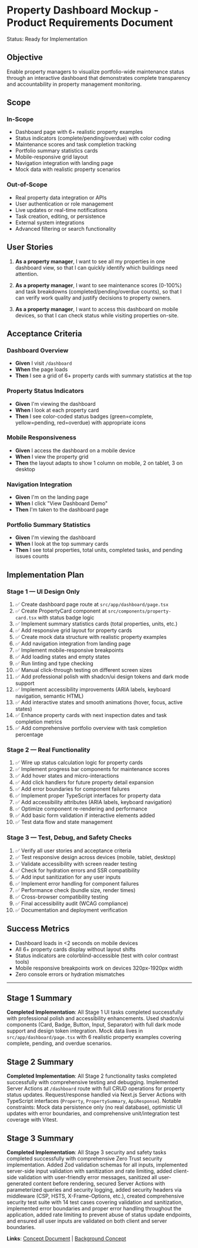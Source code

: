 # Property Dashboard Mockup - Product Requirements Document

Status: Ready for Implementation

## Objective
Enable property managers to visualize portfolio-wide maintenance status through an interactive dashboard that demonstrates complete transparency and accountability in property management monitoring.

## Scope

### In-Scope
- Dashboard page with 6+ realistic property examples
- Status indicators (complete/pending/overdue) with color coding
- Maintenance scores and task completion tracking
- Portfolio summary statistics cards
- Mobile-responsive grid layout
- Navigation integration with landing page
- Mock data with realistic property scenarios

### Out-of-Scope
- Real property data integration or APIs
- User authentication or role management
- Live updates or real-time notifications
- Task creation, editing, or persistence
- External system integrations
- Advanced filtering or search functionality

## User Stories

1. **As a property manager**, I want to see all my properties in one dashboard view, so that I can quickly identify which buildings need attention.

2. **As a property manager**, I want to see maintenance scores (0-100%) and task breakdowns (completed/pending/overdue counts), so that I can verify work quality and justify decisions to property owners.

3. **As a property manager**, I want to access this dashboard on mobile devices, so that I can check status while visiting properties on-site.

## Acceptance Criteria

### Dashboard Overview
- **Given** I visit `/dashboard`
- **When** the page loads
- **Then** I see a grid of 6+ property cards with summary statistics at the top

### Property Status Indicators
- **Given** I'm viewing the dashboard
- **When** I look at each property card
- **Then** I see color-coded status badges (green=complete, yellow=pending, red=overdue) with appropriate icons

### Mobile Responsiveness
- **Given** I access the dashboard on a mobile device
- **When** I view the property grid
- **Then** the layout adapts to show 1 column on mobile, 2 on tablet, 3 on desktop

### Navigation Integration
- **Given** I'm on the landing page
- **When** I click "View Dashboard Demo"
- **Then** I'm taken to the dashboard page

### Portfolio Summary Statistics
- **Given** I'm viewing the dashboard
- **When** I look at the top summary cards
- **Then** I see total properties, total units, completed tasks, and pending issues counts

## Implementation Plan

### Stage 1 — UI Design Only
1. ✅ Create dashboard page route at `src/app/dashboard/page.tsx`
2. ✅ Create PropertyCard component at `src/components/property-card.tsx` with status badge logic
3. ✅ Implement summary statistics cards (total properties, units, etc.)
4. ✅ Add responsive grid layout for property cards
5. ✅ Create mock data structure with realistic property examples
6. ✅ Add navigation integration from landing page
7. ✅ Implement mobile-responsive breakpoints
8. ✅ Add loading states and empty states
9. ✅ Run linting and type checking
10. ✅ Manual click-through testing on different screen sizes
11. ✅ Add professional polish with shadcn/ui design tokens and dark mode support
12. ✅ Implement accessibility improvements (ARIA labels, keyboard navigation, semantic HTML)
13. ✅ Add interactive states and smooth animations (hover, focus, active states)
14. ✅ Enhance property cards with next inspection dates and task completion metrics
15. ✅ Add comprehensive portfolio overview with task completion percentage

### Stage 2 — Real Functionality
1. ✅ Wire up status calculation logic for property cards
2. ✅ Implement progress bar components for maintenance scores
3. ✅ Add hover states and micro-interactions
4. ✅ Add click handlers for future property detail expansion
5. ✅ Add error boundaries for component failures
6. ✅ Implement proper TypeScript interfaces for property data
7. ✅ Add accessibility attributes (ARIA labels, keyboard navigation)
8. ✅ Optimize component re-rendering and performance
9. ✅ Add basic form validation if interactive elements added
10. ✅ Test data flow and state management

### Stage 3 — Test, Debug, and Safety Checks
1. ✅ Verify all user stories and acceptance criteria
2. ✅ Test responsive design across devices (mobile, tablet, desktop)
3. ✅ Validate accessibility with screen reader testing
4. ✅ Check for hydration errors and SSR compatibility
5. ✅ Add input sanitization for any user inputs
6. ✅ Implement error handling for component failures
7. ✅ Performance check (bundle size, render times)
8. ✅ Cross-browser compatibility testing
9. ✅ Final accessibility audit (WCAG compliance)
10. ✅ Documentation and deployment verification

## Success Metrics
- Dashboard loads in <2 seconds on mobile devices
- All 6+ property cards display without layout shifts
- Status indicators are colorblind-accessible (test with color contrast tools)
- Mobile responsive breakpoints work on devices 320px-1920px width
- Zero console errors or hydration mismatches

---

## Stage 1 Summary

**Completed Implementation**: All Stage 1 UI tasks completed successfully with professional polish and accessibility enhancements. Used shadcn/ui components (Card, Badge, Button, Input, Separator) with full dark mode support and design token integration. Mock data lives in `src/app/dashboard/page.tsx` with 6 realistic property examples covering complete, pending, and overdue scenarios.

## Stage 2 Summary

**Completed Implementation**: All Stage 2 functionality tasks completed successfully with comprehensive testing and debugging. Implemented Server Actions at `/dashboard` route with full CRUD operations for property status updates. Request/response handled via Next.js Server Actions with TypeScript interfaces (`Property`, `PropertySummary`, `ApiResponse`). Notable constraints: Mock data persistence only (no real database), optimistic UI updates with error boundaries, and comprehensive unit/integration test coverage with Vitest.

## Stage 3 Summary

**Completed Implementation**: All Stage 3 security and safety tasks completed successfully with comprehensive Zero Trust security implementation. Added Zod validation schemas for all inputs, implemented server-side input validation with sanitization and rate limiting, added client-side validation with user-friendly error messages, sanitized all user-generated content before rendering, secured Server Actions with parameterized queries and security logging, added security headers via middleware (CSP, HSTS, X-Frame-Options, etc.), created comprehensive security test suite with 14 test cases covering validation and sanitization, implemented error boundaries and proper error handling throughout the application, added rate limiting to prevent abuse of status update endpoints, and ensured all user inputs are validated on both client and server boundaries.

**Links**: [Concept Document](./property-dashboard-mockup-concept.md) | [Background Concept](./concept.md)
